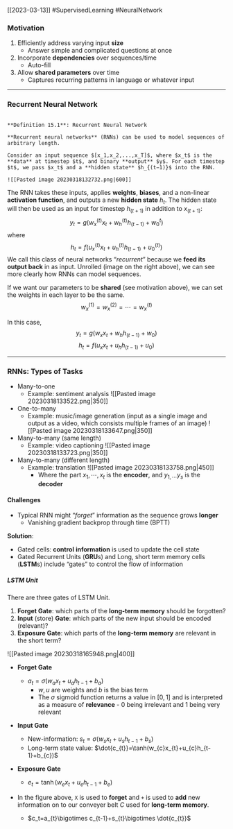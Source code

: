 [[2023-03-13]] #SupervisedLearning #NeuralNetwork

### Motivation
1. Efficiently address varying input **size**
	- Answer simple and complicated questions at once
1. Incorporate **dependencies** over sequences/time
	- Auto-fill
1. Allow **shared parameters** over time
	- Captures recurring patterns in language or whatever input

---

### Recurrent Neural Network

```ad-important

**Definition 15.1**: Recurrent Neural Network

**Recurrent neural networks** (RNNs) can be used to model sequences of arbitrary length. 

Consider an input sequence $[x_1,x_2,...,x_T]$, where $x_t$ is the **data** at timestep $t$, and binary **output** $y$. For each timestep $t$, we pass $x_t$ and a **hidden state** $h_{(t−1)}$ into the RNN.

![[Pasted image 20230318132732.png|600]]
```

The RNN takes these inputs, applies **weights**, **biases**, and a non-linear **activation function**, and outputs a new **hidden state** $h_t$. The hidden state will then be used as an input for timestep $h _{(t+1)}$ in addition to $x_{(t+1)}$:
$$y_t=g(w_{x}^{(t)}x_{t}+w_{h}^{(t)}h_{(t-1)}+w_{0}^{t})$$
where
$$h_t=f(u_{x}^{(t)}x_{t}+u_{h}^{(t)}h_{(t-1)}+u_{0}^{(t)})$$
We call this class of neural networks “*recurrent*” because we **feed its output back** in as input. Unrolled (image on the right above), we can see more clearly how RNNs can model sequences.

If we want our parameters to be **shared** (see motivation above), we can set the weights in each layer to be the same.
$$w_{x}^{(1)}=w_{x}^{(2)}=\cdots=w_{x}^{(t)}$$

In this case,
$$y_t=g(w_{x}x_{t}+w_{h}h_{(t-1)}+w_{0})$$
$$h_t=f(u_{x}x_{t}+u_{h}h_{(t-1)}+u_{0})$$

---

### RNNs: Types of Tasks
- Many-to-one
	- Example: sentiment analysis
		![[Pasted image 20230318133522.png|350]]
- One-to-many
	- Example: music/image generation (input as a single image and output as a video, which consists multiple frames of an image)
		![[Pasted image 20230318133647.png|350]]
- Many-to-many (same length)
	- Example: video captioning
		![[Pasted image 20230318133723.png|350]]
- Many-to-many (different length)
	- Example: translation
		![[Pasted image 20230318133758.png|450]]
		- Where the part $x_1,\cdots,x_t$ is the **encoder**, and $y_{1,\cdots}y_s$ is the **decoder**

#### Challenges
- Typical RNN might “*forget*” information as the sequence grows **longer**
	- Vanishing gradient backprop through time (BPTT)

**Solution**:
- Gated cells: **control** **information** is used to update the cell state
- Gated Recurrent Units (**GRU**s) and Long, short term memory cells (**LSTM**s) include “gates” to control the flow of information

##### LSTM Unit
There are three gates of LSTM Unit.
1. **Forget Gate**: which parts of the **long-term memory** should be forgotten?
2. **Input** (store) **Gate**: which parts of the new input should be encoded (relevant)?
3. **Exposure Gate**: which parts of the **long-term memory** are relevant in the short term?

![[Pasted image 20230318165948.png|400]]
- **Forget Gate**
	- $a_t=\sigma(w_{a}x_{t}+u_{a}h_{t-1}+b_{a})$
		- $w,u$ are weights and $b$ is the bias term
		- The $\sigma$ sigmoid function returns a value in $[0,1]$ and is interpreted as a measure of **relevance** - 0 being irrelevant and 1 being very relevant
- **Input Gate**
	- New-information:  $s_t=\sigma(w_{s}x_{t} +u_{s}h_{t-1}+b_{s})$
	- Long-term state value: $\dot{c_{t}}=\tanh(w_{c}x_{t}+u_{c}h_{t-1}+b_{c})$
- **Exposure Gate**
	- $e_t=\tanh(w_{e}x_{t}+u_{e}h_{t-1}+b_{e})$

- In the figure above, `X` is used to **forget** and `+` is used to **add** new information on to our conveyer belt $C$ used for **long-term memory**.
	- $c_t=a_{t}\bigotimes c_{t-1}+s_{t}\bigotimes \dot{c_{t}}$
